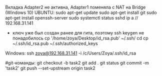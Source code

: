 Вкладка Adapter2 не активна, Adapter1 поменяла с NAT на Bridge (Windows 10)
UBUNTU:
sudo apt-get update
sudo apt-get install git
sudo apt-get install openssh-server
sudo systemctl status sshd
ip a // 192.168.31.141
* ключ уже был создан ранее для гита, поэтому ssh keygen не понадобилось
cp '/home/zoya/Desktop/id_rsa.pub' ~/.ssh/ cd 
cp ~/.ssh/id_rsa.pub ~/.ssh/authorized_keys 


Windows:
ssh zoya@192.168.31.141 -i /c/Users/Zoya/.ssh/id_rsa


#git-команды:
git checkout -b task2
git add .
git status
git commit -m 'task2'
git push --set-upstream origin task2
